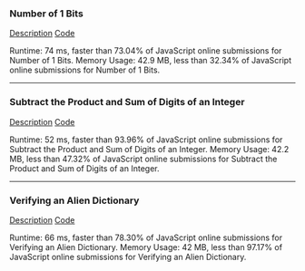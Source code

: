 ### Number of 1 Bits
[Description](https://leetcode.com/problems/number-of-1-bits/)
[Code](./src/easy/numberOf1Bits.js)

Runtime: 74 ms, faster than 73.04% of JavaScript online submissions for Number of 1 Bits.
Memory Usage: 42.9 MB, less than 32.34% of JavaScript online submissions for Number of 1 Bits.

---

### Subtract the Product and Sum of Digits of an Integer
[Description](https://leetcode.com/problems/subtract-the-product-and-sum-of-digits-of-an-integer)
[Code](./src/easy/subtractProductAndSum.js)

Runtime: 52 ms, faster than 93.96% of JavaScript online submissions for Subtract the Product and Sum of Digits of an Integer.
Memory Usage: 42.2 MB, less than 47.32% of JavaScript online submissions for Subtract the Product and Sum of Digits of an Integer.

---

### Verifying an Alien Dictionary
[Description](https://leetcode.com/problems/verifying-an-alien-dictionary/)
[Code](./src/easy/isAlienSorted.js)

Runtime: 66 ms, faster than 78.30% of JavaScript online submissions for Verifying an Alien Dictionary.
Memory Usage: 42 MB, less than 97.17% of JavaScript online submissions for Verifying an Alien Dictionary.
